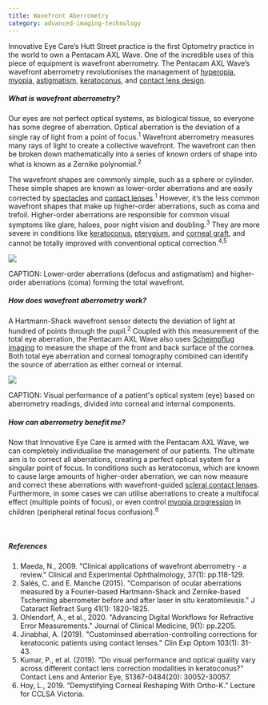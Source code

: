 ```yaml
---
title: Wavefront Aberrometry
category: advanced-imaging-technology
---
```

<div class="employee-heading">

Innovative Eye Care’s Hutt Street practice is the first Optometry practice in the world to own a Pentacam AXL Wave. One of the incredible uses of this piece of equipment is wavefront aberrometry. The Pentacam AXL Wave’s wavefront aberrometry revolutionises the management of <a href="https://www.innovativeeyecare.com.au/what-we-do/hyperopia">hyperopia</a>, <a href="https://www.innovativeeyecare.com.au/what-we-do/myopia">myopia</a>, <a href="https://www.innovativeeyecare.com.au/what-we-do/astigmatism">astigmatism</a>, <a href="https://www.innovativeeyecare.com.au/what-we-do/keratoconus">keratoconus</a>, and <a href="https://www.innovativeeyecare.com.au/what-we-do/contact-lenses"> contact lens design</a>.

</div>

##### What is wavefront aberrometry?

Our eyes are not perfect optical systems, as biological tissue, so everyone has some degree of aberration. Optical aberration is the deviation of a single ray of light from a point of focus.<sup>1</sup> Wavefront aberrometry measures many rays of light to create a collective wavefront. The wavefront can then be broken down mathematically into a series of known orders of shape into what is known as a Zernike polynomial.<sup>2</sup>

The wavefront shapes are commonly simple, such as a sphere or cylinder. These simple shapes are known as lower-order aberrations and are easily corrected by [spectacles](https://www.innovativeeyecare.com.au/what-we-do/glasses) and [contact lenses](https://www.innovativeeyecare.com.au/what-we-do/soft-contact-lenses).<sup>1</sup> However, it’s the less common wavefront shapes that make up higher-order aberrations, such as coma and trefoil. Higher-order aberrations are responsible for common visual symptoms like glare, haloes, poor night vision and doubling.<sup>3</sup> They are more severe in conditions like [keratoconus](https://www.innovativeeyecare.com.au/what-we-do/keratoconus), [pterygium](https://www.innovativeeyecare.com.au/what-we-do/pterygium-pinguecula), and [corneal graft](https://www.innovativeeyecare.com.au/what-we-do/corneal-grafts), and cannot be totally improved with conventional optical correction.<sup>4,5</sup>

![](/uploads/zernike-shape.png)

CAPTION: Lower-order aberrations (defocus and astigmatism) and higher-order aberrations (coma) forming the total wavefront.

##### How does wavefront aberrometry work?

A Hartmann-Shack wavefront sensor detects the deviation of light at hundred of points through the pupil.<sup>2</sup> Coupled with this measurement of the total eye aberration, the Pentacam AXL Wave also uses [Scheimpflug imaging](https://www.innovativeeyecare.com.au/what-we-do/corneal-tomography) to measure the shape of the front and back surface of the cornea. Both total eye aberration and corneal tomography combined can identify the source of aberration as either corneal or internal.

![](/uploads/aberrometry-myopia.jpg)

CAPTION: Visual performance of a patient's optical system (eye) based on aberrometry readings, divided into corneal and internal components.

##### How can aberrometry benefit me?

Now that Innovative Eye Care is armed with the Pentacam AXL Wave, we can completely individualise the management of our patients. The ultimate aim is to correct all aberrations, creating a perfect optical system for a singular point of focus. In conditions such as keratoconus, which are known to cause large amounts of higher-order aberration, we can now measure and correct these aberrations with wavefront-guided [scleral contact lenses](https://www.innovativeeyecare.com.au/what-we-do/scleral-contact-lenses). Furthermore, in some cases we can utilise aberrations to create a multifocal effect (multiple points of focus), or even control [myopia progression](https://www.innovativeeyecare.com.au/what-we-do/myopia-control) in children (peripheral retinal focus confusion).<sup>6</sup>

<br>

##### References

1. Maeda, N., 2009. "Clinical applications of wavefront aberrometry - a review." Clinical and Experimental Ophthalmology, 37(1): pp.118-129.
2. Salés, C. and E. Manche (2015). "Comparison of ocular aberrations measured by a Fourier-based Hartmann-Shack and Zernike-based Tscherning aberrometer before and after laser in situ keratomileusis." J Cataract Refract Surg 41(1): 1820-1825.
3. Ohlendorf, A., et al., 2020. "Advancing Digital Workflows for Refractive Error Measurements." Journal of Clinical Medicine, 9(1): pp.2205.
4. Jinabhai, A. (2019). "Custominsed aberration-controlling corrections for keratoconic patients using contact lenses." Clin Exp Optom 103(1): 31-43.
5. Kumar, P., et al. (2019). "Do visual performance and optical quality vary across different contact lens correction modalities in keratoconus?" Contact Lens and Anterior Eye, S1367-0484(20): 30052-30057.
6. Hoy, L., 2019. “Demystifying Corneal Reshaping With Ortho-K.” Lecture for CCLSA Victoria.